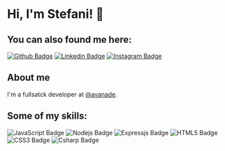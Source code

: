 # Hi, I'm Stefani! 👋 

## You can also found me here:

[![Github Badge](https://img.shields.io/badge/GitHub-100000?style=for-the-badge&logo=github&logoColor=white&link=https://github.com/stefanigaldino)](https://github.com/stefanigaldino) 
[![Linkedin Badge](https://img.shields.io/badge/LinkedIn-0077B5?style=for-the-badge&logo=linkedin&logoColor=white&link=https://www.linkedin.com/in/stefanigaldino/)](https://www.linkedin.com/in/stefanigaldino/)
[![Instagram Badge](https://img.shields.io/badge/Instagram-E4405F?style=for-the-badge&logo=instagram&logoColor=white&link=https://www.instagram.com/fanigaldinos)](https://www.instagram.com/fanigaldinos)


## About me
I'm a fullsatck developer at [@avanade](https://www.avanade.com.br/).

## Some of my skills:

![JavaScript Badge](https://img.shields.io/badge/JavaScript-F7DF1E?style=for-the-badge&logo=javascript&logoColor=black) ![Nodejs Badge](https://img.shields.io/badge/Node.js-43853D?style=for-the-badge&logo=node.js&logoColor=white) ![Expressjs Badge](https://img.shields.io/badge/Express.js-404D59?style=for-the-badge)
![HTML5 Badge](https://img.shields.io/badge/HTML5-E34F26?style=for-the-badge&logo=html5&logoColor=white) 
![CSS3 Badge](https://img.shields.io/badge/CSS3-1572B6?style=for-the-badge&logo=css3&logoColor=white) 
![Csharp Badge](https://img.shields.io/badge/-C%23-1572C7?style=for-the-badge&logo=C%23&logoColor=white)

<!--
**stefanigaldino/stefanigaldino** is a ✨ _special_ ✨ repository because its `README.md` (this file) appears on your GitHub profile.

Here are some ideas to get you started:

- 🔭 I’m currently working on ...
- 🌱 I’m currently learning ...
- 👯 I’m looking to collaborate on ...
- 🤔 I’m looking for help with ...
- 💬 Ask me about ...
- 📫 How to reach me: ...
- 😄 Pronouns: ...
- ⚡ Fun fact: ...
-->
